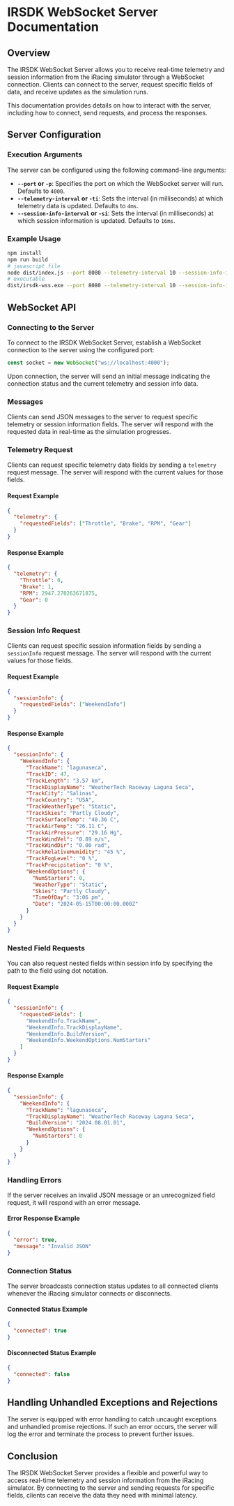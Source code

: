 # IRSDK WebSocket Server Documentation

## Overview

The IRSDK WebSocket Server allows you to receive real-time telemetry and session information from the iRacing simulator through a WebSocket connection. Clients can connect to the server, request specific fields of data, and receive updates as the simulation runs.

This documentation provides details on how to interact with the server, including how to connect, send requests, and process the responses.

## Server Configuration

### Execution Arguments

The server can be configured using the following command-line arguments:

- **`--port` or `-p`**: Specifies the port on which the WebSocket server will run. Defaults to `4000`.
- **`--telemetry-interval` or `-ti`**: Sets the interval (in milliseconds) at which telemetry data is updated. Defaults to `4ms`.
- **`--session-info-interval` or `-si`**: Sets the interval (in milliseconds) at which session information is updated. Defaults to `16ms`.

### Example Usage

```bash
npm install
npm run build
# javascript file
node dist/index.js --port 8080 --telemetry-interval 10 --session-info-interval 50
# executable
dist/irsdk-wss.exe --port 8080 --telemetry-interval 10 --session-info-interval 50
```

## WebSocket API

### Connecting to the Server

To connect to the IRSDK WebSocket Server, establish a WebSocket connection to the server using the configured port:

```javascript
const socket = new WebSocket("ws://localhost:4000");
```

Upon connection, the server will send an initial message indicating the connection status and the current telemetry and session info data.

### Messages

Clients can send JSON messages to the server to request specific telemetry or session information fields. The server will respond with the requested data in real-time as the simulation progresses.

### Telemetry Request

Clients can request specific telemetry data fields by sending a `telemetry` request message. The server will respond with the current values for those fields.

#### Request Example

```json
{
  "telemetry": {
    "requestedFields": ["Throttle", "Brake", "RPM", "Gear"]
  }
}
```

#### Response Example

```json
{
  "telemetry": {
    "Throttle": 0,
    "Brake": 1,
    "RPM": 2947.270263671875,
    "Gear": 0
  }
}
```

### Session Info Request

Clients can request specific session information fields by sending a `sessionInfo` request message. The server will respond with the current values for those fields.

#### Request Example

```json
{
  "sessionInfo": {
    "requestedFields": ["WeekendInfo"]
  }
}
```

#### Response Example

```json
{
  "sessionInfo": {
    "WeekendInfo": {
      "TrackName": "lagunaseca",
      "TrackID": 47,
      "TrackLength": "3.57 km",
      "TrackDisplayName": "WeatherTech Raceway Laguna Seca",
      "TrackCity": "Salinas",
      "TrackCountry": "USA",
      "TrackWeatherType": "Static",
      "TrackSkies": "Partly Cloudy",
      "TrackSurfaceTemp": "40.36 C",
      "TrackAirTemp": "26.11 C",
      "TrackAirPressure": "29.16 Hg",
      "TrackWindVel": "0.89 m/s",
      "TrackWindDir": "0.00 rad",
      "TrackRelativeHumidity": "45 %",
      "TrackFogLevel": "0 %",
      "TrackPrecipitation": "0 %",
      "WeekendOptions": {
        "NumStarters": 0,
        "WeatherType": "Static",
        "Skies": "Partly Cloudy",
        "TimeOfDay": "3:06 pm",
        "Date": "2024-05-15T00:00:00.000Z"
      }
    }
  }
}
```

### Nested Field Requests

You can also request nested fields within session info by specifying the path to the field using dot notation.

#### Request Example

```json
{
  "sessionInfo": {
    "requestedFields": [
      "WeekendInfo.TrackName",
      "WeekendInfo.TrackDisplayName",
      "WeekendInfo.BuildVersion",
      "WeekendInfo.WeekendOptions.NumStarters"
    ]
  }
}
```

#### Response Example

```json
{
  "sessionInfo": {
    "WeekendInfo": {
      "TrackName": "lagunaseca",
      "TrackDisplayName": "WeatherTech Raceway Laguna Seca",
      "BuildVersion": "2024.08.01.01",
      "WeekendOptions": {
        "NumStarters": 0
      }
    }
  }
}
```

### Handling Errors

If the server receives an invalid JSON message or an unrecognized field request, it will respond with an error message.

#### Error Response Example

```json
{
  "error": true,
  "message": "Invalid JSON"
}
```

### Connection Status

The server broadcasts connection status updates to all connected clients whenever the iRacing simulator connects or disconnects.

#### Connected Status Example

```json
{
  "connected": true
}
```

#### Disconnected Status Example

```json
{
  "connected": false
}
```

## Handling Unhandled Exceptions and Rejections

The server is equipped with error handling to catch uncaught exceptions and unhandled promise rejections. If such an error occurs, the server will log the error and terminate the process to prevent further issues.

## Conclusion

The IRSDK WebSocket Server provides a flexible and powerful way to access real-time telemetry and session information from the iRacing simulator. By connecting to the server and sending requests for specific fields, clients can receive the data they need with minimal latency.
